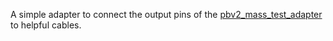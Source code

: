A simple adapter to connect the output pins of the [pbv2_mass_test_adapter](https://github.com/kkrizka/pbv2_mass_test_adapter) to helpful cables.
